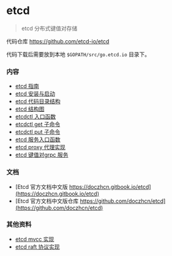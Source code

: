 <!-- ---
title: etcd
date: 2019-03-12 12:35:33
category: src, etcd
--- -->

# etcd

> etcd 分布式键值对存储

代码仓库 https://github.com/etcd-io/etcd

代码下载后需要放到本地 `$GOPATH/src/go.etcd.io` 目录下。

### 内容

- [etcd 指南](./etcd_guide.md)
- [etcd 安装与启动](./etcd_startup.md)
- [etcd 代码目录结构](./etcd_code.md)
- [etcd 结构图](./etcd_structure.md)
- [etcdctl 入口函数](./etcd_etcdctl.md)
- [etcdctl get 子命令](./etcd_etcdctl_get.md)
- [etcdctl put 子命令](./etcd_etcdctl_put.md)
- [etcd 服务入口函数](./etcd_etcd.md)
- [etcd proxy 代理实现](./etcd_proxy.md)
- [etcd 键值对grpc 服务](./etcd_kvserver.md)


### 文档

- [Etcd 官方文档中文版 https://doczhcn.gitbook.io/etcd](https://doczhcn.gitbook.io/etcd)
- [Etcd 官方文档中文版仓库 https://github.com/doczhcn/etcd](https://github.com/doczhcn/etcd)

### 其他资料

- [etcd mvcc 实现](https://blog.betacat.io/post/mvcc-implementation-in-etcd/)
- [etcd raft 协议实现](https://blog.betacat.io/post/raft-implementation-in-etcd/)

